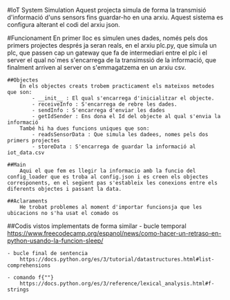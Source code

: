 #IoT System Simulation
Aquest projecta simula de forma la transmisió d'informació d'uns sensors fins guardar-ho en una arxiu. Aquest sistema es configura alterant el codi del arxiu json.

#Funcionament
    En primer lloc es simulen unes dades, només pels dos primers projectes després ja seran reals, en el arxiu plc.py, que simula un plc, que passen cap un gateway que fa de intermediari entre el plc i el server el qual no´mes s'encarrega de la transimssió de la informació, que finalment arriven al server on s'emmagatzema en un arxiu csv.

    ##Objectes
        En els objectes creats trobem practicament els mateixos metodes que son:
            - __init__ : El qual s'encarrega d'inicialitzar el objecte.
            - receiveInfo : S'encarrega de rebre les dades.
            - sendInfo : S'encarrega d'enviar les dades
            - getIdSender : Ens dona el Id del objecte al qual s'envia la    informació
        També hi ha dues funcions uniques que son:
            - readsSensorData : Que simula les dadees, nomes pels dos primers projectes
            - storeData : S'encarrega de guardar la informació al iot_data.csv
        
    ##Main
        Aqui el que fem es llegir la informacio amb la funcio del config_loader que es troba al config.json i es creen els objectes corresponents, en el següent pas s'estableix les conexions entre els diferents objectes i passant la data.

    ##Aclaraments
        He trobat problemes al moment d'importar funcionsja que les ubicacions no s'ha usat el comado os 

##Codis vistos implementats de forma similar
    - bucle temporal
        https://www.freecodecamp.org/espanol/news/como-hacer-un-retraso-en-python-usando-la-funcion-sleep/

    - bucle final de sentencia 
        https://docs.python.org/es/3/tutorial/datastructures.html#list-comprehensions

    - comando f{""}
        https://docs.python.org/es/3/reference/lexical_analysis.html#f-strings
